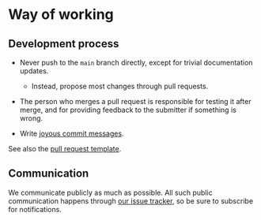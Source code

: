 # Way of working

## Development process

 * Never push to the `main` branch directly, except for trivial documentation updates.

   - Instead, propose most changes through pull requests.

 * The person who merges a pull request is responsible for testing it after merge, and for providing feedback to the submitter if something is wrong.

 * Write [joyous commit messages](https://medium.com/@joshuatauberer/write-joyous-git-commit-messages-2f98891114c4).

See also the [pull request template](pull_request_template.md).

## Communication

We communicate publicly as much as possible. All such public communication happens through [our issue tracker](https://github.com/fullstaq-labs/fullstaq-ruby-infra/issues), so be sure to subscribe for notifications.
